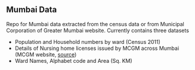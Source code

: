 ## Mumbai Data


Repo for Mumbai data extracted from the census data or from Municipal Corporation of Greater Mumbai website. Currently contains three datasets

- Population and Household numbers by ward (Census 2011)
- Details of Nursing home licenses issued by MCGM across Mumbai (MCGM website, [source](http://www.mcgm.gov.in/irj/portal/anonymous/qldatalookup))
- Ward Names, Alphabet code and Area (Sq. KM)




